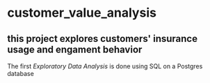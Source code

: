 # customer_value_analysis
## this project explores customers' insurance usage and engament behavior 

The first *Exploratory Data Analysis* is done using SQL on a Postgres database